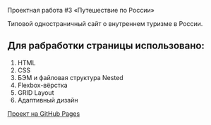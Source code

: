 Проектная работа #3 «Путешествие по России»

Типовой одностраничный сайт о внутреннем туризме в России.

## Для рабработки страницы использовано:

1. HTML
2. CSS
3. БЭМ и файловая структура Nested
4. Flexbox-вёрстка
5. GRID Layout
6. Адаптивный дизайн

[Проект на GitHub Pages](https://serverdeer32.github.io/russian-travel/)